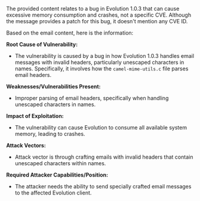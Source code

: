 The provided content relates to a bug in Evolution 1.0.3 that can cause excessive memory consumption and crashes, not a specific CVE. Although the message provides a patch for this bug, it doesn't mention any CVE ID.

Based on the email content, here is the information:

**Root Cause of Vulnerability:**
- The vulnerability is caused by a bug in how Evolution 1.0.3 handles email messages with invalid headers, particularly unescaped characters in names. Specifically, it involves how the `camel-mime-utils.c` file parses email headers.

**Weaknesses/Vulnerabilities Present:**
- Improper parsing of email headers, specifically when handling unescaped characters in names.

**Impact of Exploitation:**
- The vulnerability can cause Evolution to consume all available system memory, leading to crashes.

**Attack Vectors:**
- Attack vector is through crafting emails with invalid headers that contain unescaped characters within names.

**Required Attacker Capabilities/Position:**
- The attacker needs the ability to send specially crafted email messages to the affected Evolution client.